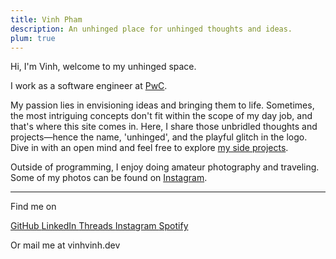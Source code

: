 ```yaml
---
title: Vinh Pham
description: An unhinged place for unhinged thoughts and ideas.
plum: true
---
```


Hi, I'm Vinh, welcome to my <GlitchedElement :inline='true' :options="{ timing: { duration: 5000 }}">unhinged</GlitchedElement> space.

I work as a software engineer at [PwC](https://www.pwc.com/).

My passion lies in envisioning ideas and bringing them to life. Sometimes, the most intriguing concepts don't fit within the scope of my day job, and that's where this site comes in. Here, I share those unbridled thoughts and projects—hence the name, 'unhinged', and the playful glitch in the logo. Dive in with an open mind and feel free to explore [my side projects](/projects).

Outside of programming, I enjoy doing amateur photography and traveling. Some of my photos can be found on [Instagram](https://www.instagram.com/vinh.phm).

<div flex-auto />

---

Find me on

<p flex="~ gap-3 wrap" class="mt--2! fw-inherit">
  <a href="https://github.com/vinhphm" target="_blank">
    <span op75 i-simple-icons-github /> GitHub
  </a>
  <a href="https://www.linkedin.com/in/vinhphm/" target="_blank">
    <span op75 i-simple-icons-linkedin /> LinkedIn
  </a>
  <a href="https://www.threads.net/@vinh.dev" target="_blank">
    <span op75 i-simple-icons-threads /> Threads
  </a>
  <a href="https://www.instagram.com/vinh.phm" target="_blank">
    <span op75 i-simple-icons-instagram /> Instagram
  </a>
  <!-- <a :href="`https://chatgpt.com/?q=${encodeURIComponent('Vinh Pham vinh.dev')}`" target="_blank">
    <span op75 i-simple-icons-openai /> ChatGPT
  </a> -->
  <a href="https://open.spotify.com/user/ozy5u927y3y4xj2lss3sh26j4?si=1567653669df4908" target="_blank">
    <span op75 i-simple-icons-spotify /> Spotify
  </a>
</p>

Or mail me at <span font-mono>vinh<span i-carbon-at/>vinh.dev</span>
